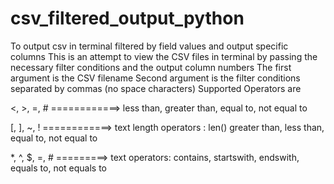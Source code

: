 # csv_filtered_output_python
To output csv in terminal filtered by field values and output specific columns
This is an attempt to view the CSV files in terminal by passing the necessary filter conditions and the output column numbers
The first argument is the CSV filename
Second argument is the filter conditions separated by commas (no space characters)
Supported Operators are

<, >, =, # ============> less than, greater than, equal to, not equal to
   
[, ], ~, ! ============> text length operators : len() greater than, less than, equal to, not equal to
   
*, ^, $, =, # =========> text operators: contains, startswith, endswith, equals to, not equals to
